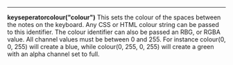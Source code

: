 <a name="keySeparatorColour"><h3 style="padding-top: 40px; margin-top: 40px;"></h3></a>
_____________________________
**keyseperatorcolour("colour")** This sets the colour of the spaces between the notes on the keyboard. Any CSS or HTML colour string can be passed to this identifier. The colour identifier can also be passed an RBG, or RGBA value. All channel values must be between 0 and 255. For instance colour(0, 0, 255) will create a blue, while colour(0, 255, 0, 255) will create a green with an alpha channel set to full.  

<!--UPDATE WIDGET_IN_CSOUND
    SIdent sprintf "keyseperatorcolour(%d, %d, %d) ", rnd(255), rnd(255), rnd(255)
    SIdentifier strcat SIdentifier, SIdent
-->